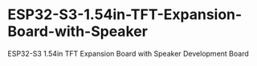 # ESP32-S3-1.54in-TFT-Expansion-Board-with-Speaker
ESP32-S3 1.54in TFT Expansion Board with Speaker Development Board 
